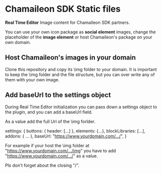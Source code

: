 # Chamaileon SDK Static files
**Real Time Editor** Image content for Chamaileon SDK partners. 

You can use your own icon package as **social element** images, change the placeholder of the **image element** or host Chamaileon's package on your own domain.

## Host Chamaileon's images in your domain

Clone this repository and copy its \img folder to your domain. 
It is important to keep the \img folder and the file structure, but you can over write any of them with your own image.

## Add baseUrl to the settings object

During Real Time Editor initialization you can pass down a settings object to the plugin, and you can add a baseUrl field.

As a value add the full Url of the \img forlder.

settings: {
		buttons: { header: [...]	},
		elements: {...},
		blockLibraries: [...],
		addons: { ... },
		baseUrl: "https://www.yourdomain.com/.../",
}

For example if your host the \img folder at "https://www.yourdomain.com/.../img" you have to add "https://www.yourdomain.com/.../" as a value.

Pls don't forget about the closing "/". 
 

